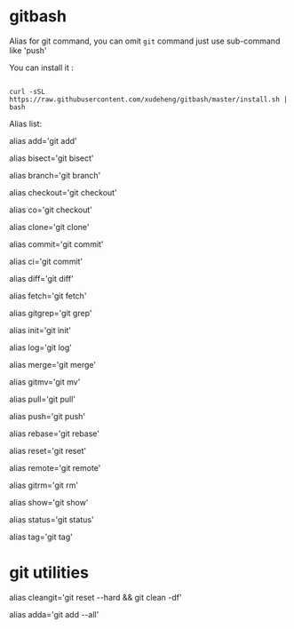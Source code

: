 # gitbash
Alias for git command, you can omit `git` command just use sub-command like 'push'

You can install it :

```

curl -sSL https://raw.githubusercontent.com/xudeheng/gitbash/master/install.sh | bash

```

Alias list:

alias add='git add'

alias bisect='git bisect'

alias branch='git branch'

alias checkout='git checkout'

alias co='git checkout'

alias clone='git clone'

alias commit='git commit'

alias ci='git commit'

alias diff='git diff'

alias fetch='git fetch'

alias gitgrep='git grep'

alias init='git init'

alias log='git log'

alias merge='git merge'

alias gitmv='git mv'

alias pull='git pull'

alias push='git push'

alias rebase='git rebase'

alias reset='git reset'

alias remote='git remote'

alias gitrm='git rm'

alias show='git show'

alias status='git status'

alias tag='git tag'

# git utilities

alias cleangit='git reset --hard && git clean -df'

alias adda='git add --all'

